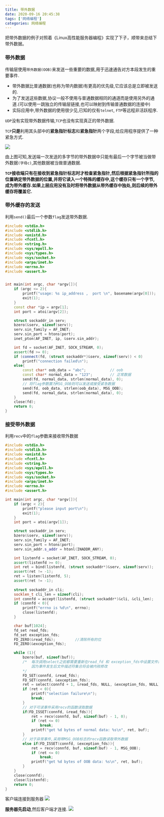```yaml
---
title: 带外数据
date: 2020-09-16 20:45:38
tags: ['网络编程']
categories: 网络编程
---
```


把带外数据的例子对照着《Linux高性能服务器编程》实现了下子，顺带来总结下带外数据。

<!--more-->

### 带外数据

传输层使用`带外数据(OOB)`来发送一些重要的数据,用于迅速通告对方本段发生的重要事件.

- 带外数据比普通数据(也称为带内数据)有更高的优先级,它应该总是立即被发送的.
- 为了发送这些数据,协议一般不使用与普通数据相同的通道而是使用另外的通道.(可以使用一跳独立的传输层链接,也可以映射到传输普通数据的连接中)
- 实际应用中,带外数据的使用很少见,已知的仅有`telnet`, `FTP`等远程非活跃程序.

`UDP`没有实现带外数据传输,`TCP`也没有实现真正的带外数据.

`TCP`**只是**利用其头部中的**紧急指针标志**和**紧急指针**两个字段,给应用程序提供了一种紧急方式.

![](https://wooyooyoo-photo.oss-cn-hangzhou.aliyuncs.com/blog/2020/09/Snipaste_2020-09-16_21-03-56.png)

由上图可知,发送端一次发送的多字节的带外数据中只能有最后一个字节被当做带外数据`(字母c)`,其他数据被当做普通数据.

**`TCP`接收端只有在接收到紧急指针标志时才检查紧急指针,然后根据紧急指针所指的位置确定带外数据的位置,并将它读入一个特殊的缓存中,这个缓存只有一个字节,成为带外缓存.如果上层应用没有及时将带外数据从带外缓存中独处,则后续的带外缓存将覆盖它.**

### 带外缓存的发送

利用`send()`最后一个参数`flag`发送带外数据.

```c++
#include <stdio.h>
#include <stdlib.h>
#include <unistd.h>
#include <fcntl.h>
#include <string.h>
#include <sys/epoll.h>
#include <sys/types.h>
#include <sys/socket.h>
#include <arpa/inet.h>
#include <errno.h>
#include <assert.h>


int main(int argc, char *argv[]){
    if (argc <= 2){
        printf("usage: %s ip_address ,  port \n", basename(argv[0]));
        exit(1);
    }
    const char *ip = argv[1];
    int port = atoi(argv[2]);

    struct sockaddr_in serv;
    bzero(&serv, sizeof(serv));
    serv.sin_family = AF_INET;
    serv.sin_port = htons(port);
    inet_pton(AF_INET, ip, &serv.sin_addr);

    int fd = socket(AF_INET, SOCK_STREAM, 0);
    assert(fd >= 0);
    if (connect(fd, (struct sockaddr*)&serv, sizeof(serv)) < 0)
        printf("connection failed\n");
    else{
        const char* oob_data = "abc";           // oob
        const char* normal_data = "123";        // 正常数据
        send(fd, normal_data, strlen(normal_data), 0);
        // 将flag参数置为MSG_OOB则可以发送或接受紧急数据
        send(fd, oob_data, strlen(oob_data), MSG_OOB);
        send(fd, normal_data, strlen(normal_data), 0);
    }
    close(fd);
    return 0;
}
```

### 接受带外数据

利用`recv`中的`flag`参数来接收带外数据

```C++
#include <stdio.h>
#include <stdlib.h>
#include <unistd.h>
#include <fcntl.h>
#include <string.h>
#include <sys/epoll.h>
#include <sys/types.h>
#include <sys/socket.h>
#include <arpa/inet.h>
#include <errno.h>
#include <assert.h>

int main(int argc, char *argv[]){
    if (argc < 2){
        printf("please input port\n");
        exit(1);
    }
    int port = atoi(argv[1]);

    struct sockaddr_in serv;
    bzero(&serv, sizeof(serv));
    serv.sin_family = AF_INET;
    serv.sin_port = htons(port);
    serv.sin_addr.s_addr = htonl(INADDR_ANY);

    int listenfd = socket(AF_INET, SOCK_STREAM, 0);
    assert(listenfd >= 0);
    int ret = bind(listenfd, (struct sockaddr*)&serv, sizeof(serv));
    assert(ret != -1);
    ret = listen(listenfd, 5);
    assert(ret != -1);
    
    struct sockaddr_in cli;
    socklen_t cli_len = sizeof(cli);
    int connfd = accept(listenfd, (struct sockaddr*)&cli, &cli_len);
    if (connfd < 0){
        printf("errno is %d\n", errno);
        close(listenfd);
    }

    char buf[1024];
    fd_set read_fds;
    fd_set exception_fds;
    FD_ZERO(&read_fds);			//清除所有的位
    FD_ZERO(&exception_fds);

    while (1){
        bzero(buf, sizeof(buf));
        /* 	每次调用select之前都需要重新在read_fd 和 exception_fds中设置文件描述符connfd 
        	因为事件发生后文件描述符集合将会被内核修改
        */
        FD_SET(connfd, &read_fds);
        FD_SET(connfd, &exception_fds);
        ret = select(connfd + 1, &read_fds, NULL, &exception_fds, NULL);
        if (ret < 0){
            printf("selection failure\n");
            break;
        }
        // 对于可读事件采用recv的函数读取数据
        if(FD_ISSET(connfd, &read_fds)){
            ret = recv(connfd, buf, sizeof(buf) - 1, 0);
            if (ret <= 0)
                break;
            printf("get %d bytes of normal data: %s\n", ret, buf);
        }
        // 对于异常事件,采用带MSG_OOB标志的recv函数读取带外数据
        else if(FD_ISSET(connfd, &exception_fds)){
            ret = recv(connfd, buf, sizeof(buf) - 1, MSG_OOB);
            if (ret <= 0)
                break;
            printf("get %d bytes of OOB data: %s\n", ret, buf);
        }
    }
    close(connfd);
    close(listenfd);
    return 0;
}
```

客户端连接到服务器
![](https://wooyooyoo-photo.oss-cn-hangzhou.aliyuncs.com/blog/2020/09/Snipaste_2020-09-16_21-17-24.png)

**服务器先启动**,然后客户端才连接.
![](https://wooyooyoo-photo.oss-cn-hangzhou.aliyuncs.com/blog/2020/09/Snipaste_2020-09-16_21-17-04.png)


